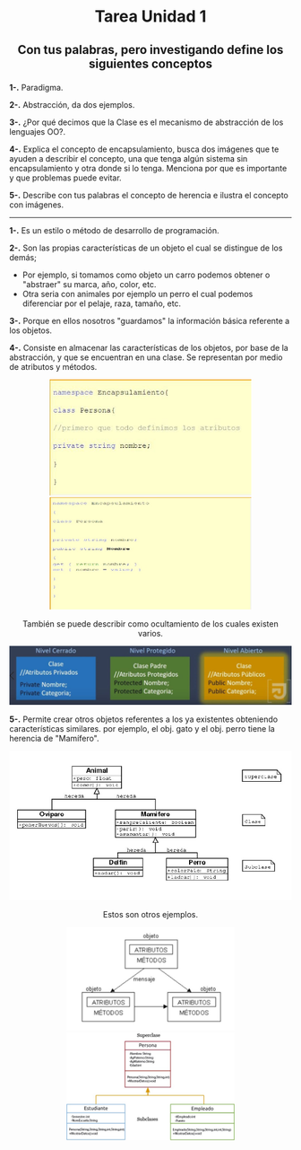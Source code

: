 # <p align = "center">Tarea Unidad 1</p>

## <p align = "center"> Con tus palabras, pero investigando define los siguientes conceptos</p>

**1-.** Paradigma.

**2-.** Abstracción, da dos ejemplos.

**3-.** ¿Por qué decimos que la Clase es el mecanismo de abstracción de los lenguajes OO?.

**4-.** Explica el concepto de encapsulamiento, busca dos imágenes que te ayuden a describir el concepto, una que tenga algún sistema sin encapsulamiento y otra donde si lo tenga. Menciona por que es importante y que problemas puede evitar.

**5-.** Describe con tus palabras el concepto de herencia e ilustra el concepto con imágenes.
___

**1-.** Es un estilo o método de desarrollo de programación.

**2-.** Son las propias características de un objeto el cual se distingue de los demás;

* Por ejemplo, si tomamos como objeto un carro podemos obtener o "abstraer" su marca, año, color, etc.
* Otra seria con animales por ejemplo un perro el cual podemos diferenciar por el pelaje, raza, tamaño, etc.
  
**3-.** Porque en ellos nosotros "guardamos" la información básica referente a los objetos.

**4-.** Consiste en almacenar las características de los objetos, por base de la abstracción, y que se encuentran en una clase. Se representan por medio de atributos y métodos.

<p align="center">
<img width="360" src="Imagenes/encapsulamiento1.JPG">
<img width="360" height="200" src="Imagenes/encapsulamiento2.jpg">
</p>

<p align = "center">También se puede describir como ocultamiento de los cuales existen varios.</p>

![si falla esta imagen lo siento8(](Imagenes/Tipos_Encapsulamiento.jpg)

**5-.** Permite crear otros objetos referentes a los ya existentes obteniendo características similares.
por ejemplo, el obj. gato y el obj. perro tiene la herencia de "Mamífero".

![si falla esta imagen lo siento8(](Imagenes/herencia3.jpg)

<p align = "center">Estos son otros ejemplos.</p>

<p align="center">
<img width="300" src="Imagenes/herencia4.jpg">
<img width="300" src="Imagenes/herencia2.jpg">
</p>
